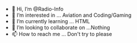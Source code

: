 - 👋 Hi, I’m @Radio-Info
- 👀 I’m interested in ... Aviation and Coding/Gaming
- 🌱 I’m currently learning ... HTML
- 💞️ I’m looking to collaborate on ...Nothing
- 📫 How to reach me ... Don't try to please

<!---
Radio-Info/Radio-Info is a ✨ special ✨ repository because its `README.md` (this file) appears on your GitHub profile.
You can click the Preview link to take a look at your changes.
--->
